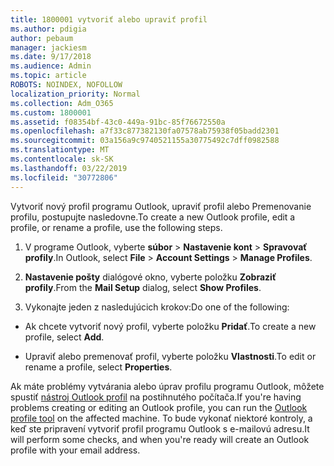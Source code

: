 ```yaml
---
title: 1800001 vytvoriť alebo upraviť profil
ms.author: pdigia
author: pebaum
manager: jackiesm
ms.date: 9/17/2018
ms.audience: Admin
ms.topic: article
ROBOTS: NOINDEX, NOFOLLOW
localization_priority: Normal
ms.collection: Adm_O365
ms.custom: 1800001
ms.assetid: f08354bf-43c0-449a-91bc-85f76672550a
ms.openlocfilehash: a7f33c877382130fa07578ab75938f05badd2301
ms.sourcegitcommit: 03a156a9c9740521155a30775492c7dff0982588
ms.translationtype: MT
ms.contentlocale: sk-SK
ms.lasthandoff: 03/22/2019
ms.locfileid: "30772806"
---
```

<span data-ttu-id="b4d69-102">Vytvoriť nový profil programu Outlook, upraviť profil alebo Premenovanie profilu, postupujte nasledovne.</span><span class="sxs-lookup"><span data-stu-id="b4d69-102">To create a new Outlook profile, edit a profile, or rename a profile, use the following steps.</span></span>
  
1. <span data-ttu-id="b4d69-103">V programe Outlook, vyberte **súbor** \> **Nastavenie kont** \> **Spravovať profily**.</span><span class="sxs-lookup"><span data-stu-id="b4d69-103">In Outlook, select **File** \> **Account Settings** \> **Manage Profiles**.</span></span>
    
2. <span data-ttu-id="b4d69-104">**Nastavenie pošty** dialógové okno, vyberte položku **Zobraziť profily**.</span><span class="sxs-lookup"><span data-stu-id="b4d69-104">From the **Mail Setup** dialog, select **Show Profiles**.</span></span>
    
3. <span data-ttu-id="b4d69-105">Vykonajte jeden z nasledujúcich krokov:</span><span class="sxs-lookup"><span data-stu-id="b4d69-105">Do one of the following:</span></span>
    
  - <span data-ttu-id="b4d69-106">Ak chcete vytvoriť nový profil, vyberte položku **Pridať**.</span><span class="sxs-lookup"><span data-stu-id="b4d69-106">To create a new profile, select **Add**.</span></span>
    
  - <span data-ttu-id="b4d69-107">Upraviť alebo premenovať profil, vyberte položku **Vlastnosti**.</span><span class="sxs-lookup"><span data-stu-id="b4d69-107">To edit or rename a profile, select **Properties**.</span></span>
    
<span data-ttu-id="b4d69-108">Ak máte problémy vytvárania alebo úprav profilu programu Outlook, môžete spustiť [nástroj Outlook profil](https://aka.ms/SaRA-OutlookSetupProfile) na postihnutého počítača.</span><span class="sxs-lookup"><span data-stu-id="b4d69-108">If you're having problems creating or editing an Outlook profile, you can run the [Outlook profile tool](https://aka.ms/SaRA-OutlookSetupProfile) on the affected machine.</span></span> <span data-ttu-id="b4d69-109">To bude vykonať niektoré kontroly, a keď ste pripravení vytvoriť profil programu Outlook s e-mailovú adresu.</span><span class="sxs-lookup"><span data-stu-id="b4d69-109">It will perform some checks, and when you're ready will create an Outlook profile with your email address.</span></span> 
  

